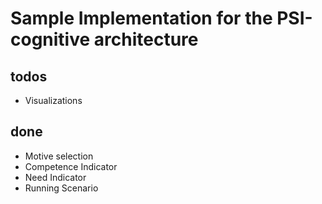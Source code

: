 # Sample Implementation for the PSI-cognitive architecture

## todos
* Visualizations
## done
* Motive selection
* Competence Indicator
* Need Indicator
* Running Scenario
